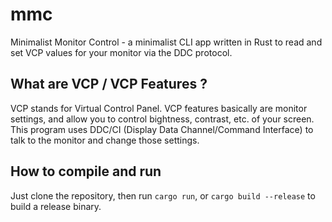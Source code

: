 # mmc
Minimalist Monitor Control - a minimalist CLI app written in Rust to read and set VCP values for your monitor via the DDC protocol.

## What are VCP / VCP Features ?

VCP stands for Virtual Control Panel. VCP features basically are monitor settings, and allow you to control bightness, contrast, etc. of your screen. This program uses DDC/CI (Display Data Channel/Command Interface) to talk to the monitor and change those settings.

## How to compile and run

Just clone the repository, then run `cargo run`, or `cargo build --release` to build a release binary.

